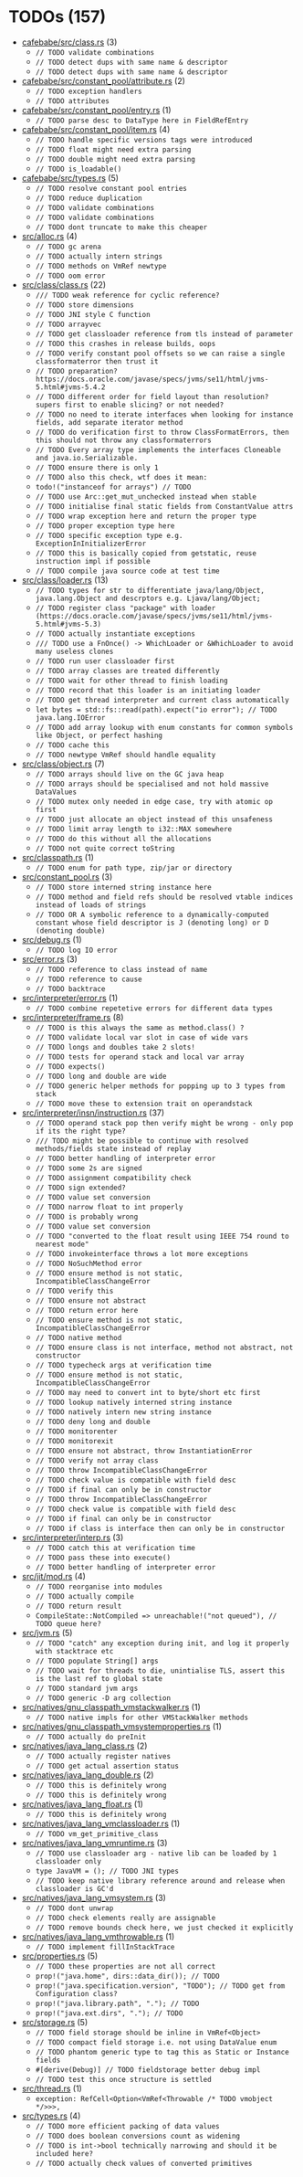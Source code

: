 # TODOs (157)
 * [cafebabe/src/class.rs](cafebabe/src/class.rs) (3)
   * `// TODO validate combinations`
   * `// TODO detect dups with same name & descriptor`
   * `// TODO detect dups with same name & descriptor`
 * [cafebabe/src/constant_pool/attribute.rs](cafebabe/src/constant_pool/attribute.rs) (2)
   * `// TODO exception handlers`
   * `// TODO attributes`
 * [cafebabe/src/constant_pool/entry.rs](cafebabe/src/constant_pool/entry.rs) (1)
   * `// TODO parse desc to DataType here in FieldRefEntry`
 * [cafebabe/src/constant_pool/item.rs](cafebabe/src/constant_pool/item.rs) (4)
   * `// TODO handle specific versions tags were introduced`
   * `// TODO float might need extra parsing`
   * `// TODO double might need extra parsing`
   * `// TODO is_loadable()`
 * [cafebabe/src/types.rs](cafebabe/src/types.rs) (5)
   * `// TODO resolve constant pool entries`
   * `// TODO reduce duplication`
   * `// TODO validate combinations`
   * `// TODO validate combinations`
   * `// TODO dont truncate to make this cheaper`
 * [src/alloc.rs](src/alloc.rs) (4)
   * `// TODO gc arena`
   * `// TODO actually intern strings`
   * `// TODO methods on VmRef newtype`
   * `// TODO oom error`
 * [src/class/class.rs](src/class/class.rs) (22)
   * `/// TODO weak reference for cyclic reference?`
   * `// TODO store dimensions`
   * `// TODO JNI style C function`
   * `// TODO arrayvec`
   * `// TODO get classloader reference from tls instead of parameter`
   * `// TODO this crashes in release builds, oops`
   * `// TODO verify constant pool offsets so we can raise a single classformaterror then trust it`
   * `// TODO preparation? https://docs.oracle.com/javase/specs/jvms/se11/html/jvms-5.html#jvms-5.4.2`
   * `// TODO different order for field layout than resolution? supers first to enable slicing? or not needed?`
   * `// TODO no need to iterate interfaces when looking for instance fields, add separate iterator method`
   * `// TODO do verification first to throw ClassFormatErrors, then this should not throw any classformaterrors`
   * `// TODO Every array type implements the interfaces Cloneable and java.io.Serializable.`
   * `// TODO ensure there is only 1`
   * `// TODO also this check, wtf does it mean:`
   * `todo!("instanceof for arrays") // TODO`
   * `// TODO use Arc::get_mut_unchecked instead when stable`
   * `// TODO initialise final static fields from ConstantValue attrs`
   * `// TODO wrap exception here and return the proper type`
   * `// TODO proper exception type here`
   * `// TODO specific exception type e.g. ExceptionInInitializerError`
   * `// TODO this is basically copied from getstatic, reuse instruction impl if possible`
   * `// TODO compile java source code at test time`
 * [src/class/loader.rs](src/class/loader.rs) (13)
   * `// TODO types for str to differentiate java/lang/Object, java.lang.Object and descrptors e.g. Ljava/lang/Object;`
   * `// TODO register class "package" with loader (https://docs.oracle.com/javase/specs/jvms/se11/html/jvms-5.html#jvms-5.3)`
   * `// TODO actually instantiate exceptions`
   * `/// TODO use a FnOnce() -> WhichLoader or &WhichLoader to avoid many useless clones`
   * `// TODO run user classloader first`
   * `// TODO array classes are treated differently`
   * `// TODO wait for other thread to finish loading`
   * `// TODO record that this loader is an initiating loader`
   * `// TODO get thread interpreter and current class automatically`
   * `let bytes = std::fs::read(path).expect("io error"); // TODO java.lang.IOError`
   * `// TODO add array lookup with enum constants for common symbols like Object, or perfect hashing`
   * `// TODO cache this`
   * `// TODO newtype VmRef should handle equality`
 * [src/class/object.rs](src/class/object.rs) (7)
   * `// TODO arrays should live on the GC java heap`
   * `// TODO arrays should be specialised and not hold massive DataValues`
   * `// TODO mutex only needed in edge case, try with atomic op first`
   * `// TODO just allocate an object instead of this unsafeness`
   * `// TODO limit array length to i32::MAX somewhere`
   * `// TODO do this without all the allocations`
   * `// TODO not quite correct toString`
 * [src/classpath.rs](src/classpath.rs) (1)
   * `// TODO enum for path type, zip/jar or directory`
 * [src/constant_pool.rs](src/constant_pool.rs) (3)
   * `// TODO store interned string instance here`
   * `// TODO method and field refs should be resolved vtable indices instead of loads of strings`
   * `// TODO OR A symbolic reference to a dynamically-computed constant whose field descriptor is J (denoting long) or D (denoting double)`
 * [src/debug.rs](src/debug.rs) (1)
   * `// TODO log IO error`
 * [src/error.rs](src/error.rs) (3)
   * `// TODO reference to class instead of name`
   * `// TODO reference to cause`
   * `// TODO backtrace`
 * [src/interpreter/error.rs](src/interpreter/error.rs) (1)
   * `// TODO combine repetetive errors for different data types`
 * [src/interpreter/frame.rs](src/interpreter/frame.rs) (8)
   * `// TODO is this always the same as method.class() ?`
   * `// TODO validate local var slot in case of wide vars`
   * `// TODO longs and doubles take 2 slots!`
   * `// TODO tests for operand stack and local var array`
   * `// TODO expects()`
   * `// TODO long and double are wide`
   * `// TODO generic helper methods for popping up to 3 types from stack`
   * `// TODO move these to extension trait on operandstack`
 * [src/interpreter/insn/instruction.rs](src/interpreter/insn/instruction.rs) (37)
   * `// TODO operand stack pop then verify might be wrong - only pop if its the right type?`
   * `/// TODO might be possible to continue with resolved methods/fields state instead of replay`
   * `// TODO better handling of interpreter error`
   * `// TODO some 2s are signed`
   * `// TODO assignment compatibility check`
   * `// TODO sign extended?`
   * `// TODO value set conversion`
   * `// TODO narrow float to int properly`
   * `// TODO is probably wrong`
   * `// TODO value set conversion`
   * `// TODO "converted to the float result using IEEE 754 round to nearest mode"`
   * `// TODO invokeinterface throws a lot more exceptions`
   * `// TODO NoSuchMethod error`
   * `// TODO ensure method is not static, IncompatibleClassChangeError`
   * `// TODO verify this`
   * `// TODO ensure not abstract`
   * `// TODO return error here`
   * `// TODO ensure method is not static, IncompatibleClassChangeError`
   * `// TODO native method`
   * `// TODO ensure class is not interface, method not abstract, not constructor`
   * `// TODO typecheck args at verification time`
   * `// TODO ensure method is not static, IncompatibleClassChangeError`
   * `// TODO may need to convert int to byte/short etc first`
   * `// TODO lookup natively interned string instance`
   * `// TODO natively intern new string instance`
   * `// TODO deny long and double`
   * `// TODO monitorenter`
   * `// TODO monitorexit`
   * `// TODO ensure not abstract, throw InstantiationError`
   * `// TODO verify not array class`
   * `// TODO throw IncompatibleClassChangeError`
   * `// TODO check value is compatible with field desc`
   * `// TODO if final can only be in constructor`
   * `// TODO throw IncompatibleClassChangeError`
   * `// TODO check value is compatible with field desc`
   * `// TODO if final can only be in constructor`
   * `// TODO if class is interface then can only be in constructor`
 * [src/interpreter/interp.rs](src/interpreter/interp.rs) (3)
   * `// TODO catch this at verification time`
   * `// TODO pass these into execute()`
   * `// TODO better handling of interpreter error`
 * [src/jit/mod.rs](src/jit/mod.rs) (4)
   * `// TODO reorganise into modules`
   * `// TODO actually compile`
   * `// TODO return result`
   * `CompileState::NotCompiled => unreachable!("not queued"), // TODO queue here?`
 * [src/jvm.rs](src/jvm.rs) (5)
   * `// TODO "catch" any exception during init, and log it properly with stacktrace etc`
   * `// TODO populate String[] args`
   * `// TODO wait for threads to die, unintialise TLS, assert this is the last ref to global state`
   * `// TODO standard jvm args`
   * `// TODO generic -D arg collection`
 * [src/natives/gnu_classpath_vmstackwalker.rs](src/natives/gnu_classpath_vmstackwalker.rs) (1)
   * `// TODO native impls for other VMStackWalker methods`
 * [src/natives/gnu_classpath_vmsystemproperties.rs](src/natives/gnu_classpath_vmsystemproperties.rs) (1)
   * `// TODO actually do preInit`
 * [src/natives/java_lang_class.rs](src/natives/java_lang_class.rs) (2)
   * `// TODO actually register natives`
   * `// TODO get actual assertion status`
 * [src/natives/java_lang_double.rs](src/natives/java_lang_double.rs) (2)
   * `// TODO this is definitely wrong`
   * `// TODO this is definitely wrong`
 * [src/natives/java_lang_float.rs](src/natives/java_lang_float.rs) (1)
   * `// TODO this is definitely wrong`
 * [src/natives/java_lang_vmclassloader.rs](src/natives/java_lang_vmclassloader.rs) (1)
   * `// TODO vm_get_primitive_class`
 * [src/natives/java_lang_vmruntime.rs](src/natives/java_lang_vmruntime.rs) (3)
   * `// TODO use classloader arg - native lib can be loaded by 1 classloader only`
   * `type JavaVM = (); // TODO JNI types`
   * `// TODO keep native library reference around and release when classloader is GC'd`
 * [src/natives/java_lang_vmsystem.rs](src/natives/java_lang_vmsystem.rs) (3)
   * `// TODO dont unwrap`
   * `// TODO check elements really are assignable`
   * `// TODO remove bounds check here, we just checked it explicitly`
 * [src/natives/java_lang_vmthrowable.rs](src/natives/java_lang_vmthrowable.rs) (1)
   * `// TODO implement fillInStackTrace`
 * [src/properties.rs](src/properties.rs) (5)
   * `// TODO these properties are not all correct`
   * `prop!("java.home", dirs::data_dir()); // TODO`
   * `prop!("java.specification.version", "TODO"); // TODO get from Configuration class?`
   * `prop!("java.library.path", "."); // TODO`
   * `prop!("java.ext.dirs", "."); // TODO`
 * [src/storage.rs](src/storage.rs) (5)
   * `// TODO field storage should be inline in VmRef<Object>`
   * `// TODO compact field storage i.e. not using DataValue enum`
   * `// TODO phantom generic type to tag this as Static or Instance fields`
   * `#[derive(Debug)] // TODO fieldstorage better debug impl`
   * `// TODO test this once structure is settled`
 * [src/thread.rs](src/thread.rs) (1)
   * `exception: RefCell<Option<VmRef<Throwable /* TODO vmobject */>>>,`
 * [src/types.rs](src/types.rs) (4)
   * `// TODO more efficient packing of data values`
   * `// TODO does boolean conversions count as widening`
   * `// TODO is int->bool technically narrowing and should it be included here?`
   * `// TODO actually check values of converted primitives`
